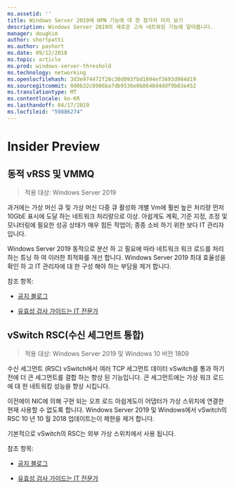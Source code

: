 ```yaml
---
ms.assetid: ''
title: Windows Server 2019에 HPN 기능에 대 한 참가자 미리 보기
description: Windows Server 2019의 새로운 고속 네트워킹 기능에 알아봅니다.
manager: dougkim
author: shortpatti
ms.author: pashort
ms.date: 09/12/2018
ms.topic: article
ms.prod: windows-server-threshold
ms.technology: networking
ms.openlocfilehash: 3d3e974472f28c30d093fbd1094ef3693d984d19
ms.sourcegitcommit: 0d0b32c8986ba7db9536e0b8648d4ddf9b03e452
ms.translationtype: MT
ms.contentlocale: ko-KR
ms.lasthandoff: 04/17/2019
ms.locfileid: "59886274"
---
```

# <a name="insider-preview"></a>Insider Preview


## <a name="dynamic-vrss-and-vmmq"></a>동적 vRSS 및 VMMQ

>적용 대상: Windows Server 2019

과거에는 가상 머신 큐 및 가상 머신 다중 큐 활성화 개별 Vm에 훨씬 높은 처리량 먼저 10GbE 표시에 도달 하는 네트워크 처리량으로 이상. 아쉽게도 계획, 기준 지정, 조정 및 모니터링에 필요한 성공 상태가 매우 힘든 작업이; 종종 소비 하기 위한 보다 IT 관리자입니다. 

Windows Server 2019 동적으로 분산 하 고 필요에 따라 네트워크 워크 로드를 처리 하는 튜닝 하 여 이러한 최적화를 개선 합니다. Windows Server 2019 최대 효율성을 확인 하 고 IT 관리자에 대 한 구성 해야 하는 부담을 제거 합니다.

참조 항목:

-   [공지 블로그](https://blogs.technet.microsoft.com/networking/2018/08/22/netperf4vw/)

-   [유효성 검사 가이드는 IT 전문가](https://aka.ms/DVMMQ-Validation)

## <a name="receive-segment-coalescing-rsc-in-the-vswitch"></a>vSwitch RSC(수신 세그먼트 통합)

>적용 대상: Windows Server 2019 및 Windows 10 버전 1809

수신 세그먼트 (RSC) vSwitch에서 여러 TCP 세그먼트 데이터 vSwitch를 통과 하기 전에 더 큰 세그먼트를 결합 하는 향상 된 기능입니다. 큰 세그먼트에는 가상 워크 로드에 대 한 네트워킹 성능을 향상 시킵니다.

이전에이 NIC에 의해 구현 되는 오프 로드 아쉽게도이 어댑터가 가상 스위치에 연결한 현재 사용할 수 없도록 합니다. Windows Server 2019 및 Windows에서 vSwitch의 RSC 10 년 10 월 2018 업데이트는이 제한을 제거 합니다.

기본적으로 vSwitch의 RSC는 외부 가상 스위치에서 사용 됩니다.

참조 항목:

-  [공지 블로그](https://blogs.technet.microsoft.com/networking/2018/08/22/netperf4vw/)

-  [유효성 검사 가이드는 IT 전문가](https://aka.ms/RSC-Validation)
